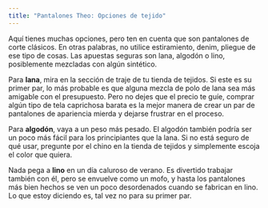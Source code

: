 ```yaml
---
title: "Pantalones Theo: Opciones de tejido"
---
```


Aquí tienes muchas opciones, pero ten en cuenta que son pantalones de corte clásicos. En otras palabras, no utilice estiramiento, denim, pliegue de ese tipo de cosas. Las apuestas seguras son lana, algodón o lino, posiblemente mezcladas con algún sintético.

Para **lana**, mira en la sección de traje de tu tienda de tejidos. Si este es su primer par, lo más probable es que alguna mezcla de polo de lana sea más amigable con el presupuesto. Pero no dejes que el precio te guíe, comprar algún tipo de tela caprichosa barata es la mejor manera de crear un par de pantalones de apariencia mierda y dejarse frustrar en el proceso.

Para **algodón**, vaya a un peso más pesado. El algodón también podría ser un poco más fácil para los principiantes que la lana. Si no está seguro de qué usar, pregunte por el chino en la tienda de tejidos y simplemente escoja el color que quiera.

Nada pega a **lino** en un día caluroso de verano. Es divertido trabajar también con él, pero se envuelve como un mofo, y hasta los pantalones más bien hechos se ven un poco desordenados cuando se fabrican en lino. Lo que estoy diciendo es, tal vez no para su primer par.
